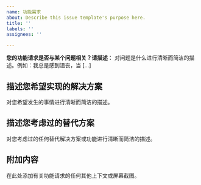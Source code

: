 ```yaml
---
name: 功能需求
about: Describe this issue template's purpose here.
title: ''
labels: ''
assignees: ''

---
```


**您的功能请求是否与某个问题相关？请描述：**
对问题是什么进行清晰而简洁的描述。例如：我总是感到沮丧，当 […]

## 描述您希望实现的解决方案
对您希望发生的事情进行清晰而简洁的描述。

## 描述您考虑过的替代方案
 对您考虑过的任何替代解决方案或功能进行清晰而简洁的描述。

## 附加内容
在此处添加有关功能请求的任何其他上下文或屏幕截图。
